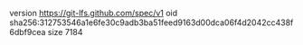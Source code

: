 version https://git-lfs.github.com/spec/v1
oid sha256:312753546a1e6fe30c9adb3ba51feed9163d00dca06f4d2042cc438f6dbf9cea
size 7184
